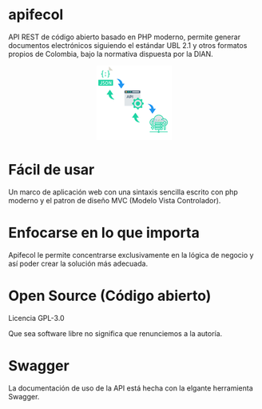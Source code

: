 # apifecol 
API REST de código abierto basado en PHP moderno, permite generar documentos electrónicos siguiendo el estándar UBL 2.1 y otros formatos propios de Colombia, bajo la normativa dispuesta por la DIAN.

<div align="center">
    <img style="height:150px;width:150px;" src="https://raw.githubusercontent.com/juanbautista0/apifecol/main/Public/img/banner.png" alt="Apifecol"/>
</div>

# Fácil de usar
Un marco de aplicación web con una sintaxis sencilla escrito con php moderno y el patron de diseño MVC (Modelo Vista Controlador).

# Enfocarse en lo que importa
Apifecol le permite concentrarse exclusivamente en la lógica de negocio y así poder crear la solución más adecuada.

# Open Source (Código abierto)
Licencia GPL-3.0

Que sea software libre no significa que renunciemos a la autoría.

# Swagger 
La documentación de uso de la API está hecha con la elgante herramienta Swagger.
